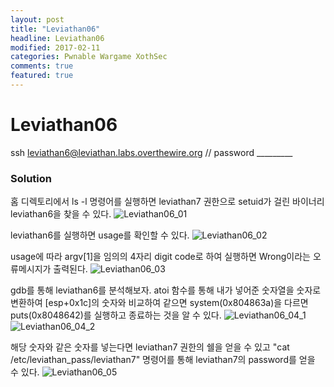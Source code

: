 ```yaml
---
layout: post
title: "Leviathan06"
headline: Leviathan06
modified: 2017-02-11
categories: Pwnable Wargame XothSec
comments: true
featured: true
---
```


# Leviathan06
ssh leviathan6@leviathan.labs.overthewire.org // password _________

### Solution
홈 디렉토리에서 ls -l 명령어를 실행하면 leviathan7 권한으로 setuid가 걸린 바이너리 leviathan6을 찾을 수 있다.
![Leviathan06_01](http://i.imgur.com/kCGfPkG.png)

leviathan6를 실행하면 usage를 확인할 수 있다.
![Leviathan06_02](http://i.imgur.com/WYOcUbg.png)

usage에 따라 argv[1]을 임의의 4자리 digit code로 하여 실행하면 Wrong이라는 오류메시지가 출력된다.
![Leviathan06_03](http://i.imgur.com/BBA7EAR.png)

gdb를 통해 leviathan6를 분석해보자.
atoi 함수를 통해 내가 넣어준 숫자열을 숫자로 변환하여 [esp+0x1c]의 숫자와 비교하여 같으면 system(0x804863a)을 다르면 puts(0x8048642)를 실행하고 종료하는 것을 알 수 있다.
![Leviathan06_04_1](http://i.imgur.com/e3QykeX.png)
![Leviathan06_04_2](http://i.imgur.com/Xt1uikb.png)

해당 숫자와 같은 숫자를 넣는다면 leviathan7 권한의 쉘을 얻을 수 있고 "cat /etc/leviathan_pass/leviathan7" 명령어를 통해 leviathan7의 password를 얻을 수 있다.
![Leviathan06_05](http://i.imgur.com/2CcXgE7.png)
